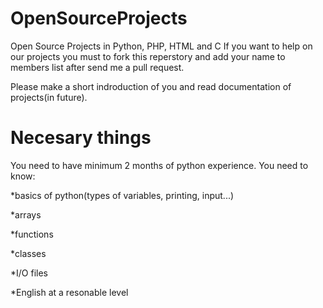 OpenSourceProjects
==================

Open Source Projects in Python, PHP, HTML and C
If you want to help on our projects you must to fork this reperstory and add your name to
members list after send me a pull request.

Please make a short indroduction of you and read documentation of projects(in future).


Necesary things
==================
You need to have minimum 2 months of python experience.
You need to know:

*basics of python(types of variables, printing, input...)

*arrays

*functions

*classes

*I/O files

*English at a resonable level

